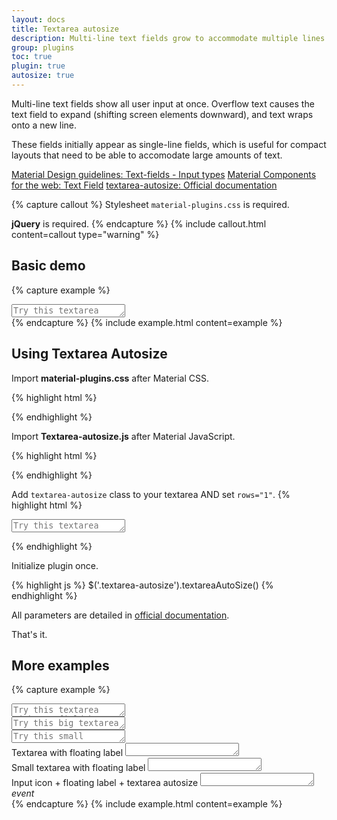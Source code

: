 ```yaml
---
layout: docs
title: Textarea autosize
description: Multi-line text fields grow to accommodate multiple lines of text.
group: plugins
toc: true
plugin: true
autosize: true
---
```


Multi-line text fields show all user input at once. Overflow text causes the text field to expand (shifting screen elements downward), and text wraps onto a new line.

These fields initially appear as single-line fields, which is useful for compact layouts that need to be able to accomodate large amounts of text.

<div class="list-group my-2 my-lg-5">
  <a href="https://material.io/components/text-fields#input-types" target="_blank" class="list-group-item list-group-item-action d-flex font-weight-bold">
    <span class="list-group-item-icon lgi-icon-md"></span>
      Material Design guidelines: Text-fields - Input types</a>
  <a href="https://material-components.github.io/material-components-web-catalog/#/component/text-field" target="_blank" class="list-group-item list-group-item-action d-flex font-weight-bold">
    <span class="list-group-item-icon lgi-icon-mdc"></span>
    Material Components for the web: Text Field</a>
  <a href="https://github.com/javierjulio/textarea-autosize" target="_blank" class="list-group-item list-group-item-action d-flex font-weight-bold">
    <span class="list-group-item-icon lgi-icon-plugin"></span>
    textarea-autosize: Official documentation</a>
</div>

{% capture callout %}
Stylesheet `material-plugins.css` is required.

**jQuery** is required.
{% endcapture %}
{% include callout.html content=callout type="warning" %}

## Basic demo

{% capture example %}
<div class="form-group form-ripple my-3">
  <textarea class="form-control textarea-autosize" id="textareaExample" rows="1" placeholder="Try this textarea"></textarea>
</div>
{% endcapture %}
{% include example.html content=example %}

## Using Textarea Autosize

Import **material-plugins.css** after Material CSS.

{% highlight html %}
<link href="https://cdn.jsdelivr.net/gh/djibe/material@{{ site.current_version }}-{{ site.material_version }}/css/material-plugins.min.css" rel="stylesheet" crossorigin>
{% endhighlight %}

Import **Textarea-autosize.js** after Material JavaScript.

{% highlight html %}
<script src="https://cdn.jsdelivr.net/npm/textarea-autosize@0.4.2/dist/jquery.textarea_autosize.min.js" integrity="sha256-gtPvsaPR4MtUbbjtrvMNO4AojMEHF9v00dkeQZ5SqQw=" crossorigin></script>
{% endhighlight %}

Add `textarea-autosize` class to your textarea AND set `rows="1"`.
{% highlight html %}
<textarea class="form-control textarea-autosize" id="textareaExample" rows="1" placeholder="Try this textarea"></textarea>
{% endhighlight %}

Initialize plugin once.

{% highlight js %}
$('.textarea-autosize').textareaAutoSize()
{% endhighlight %}

All parameters are detailed in [official documentation](https://github.com/javierjulio/textarea-autosize).

That's it.  


## More examples

{% capture example %}
<div class="textfield-box my-2">
  <textarea class="form-control textarea-autosize" id="textareaExampleField" rows="1" placeholder="Try this textarea with textfield box"></textarea>
</div>
<div class="form-group form-ripple">
  <textarea class="form-control form-control-lg textarea-autosize" id="textareaExampleBig" rows="1" placeholder="Try this big textarea"></textarea>
</div>
<div class="form-group form-ripple">
  <textarea class="form-control form-control-sm textarea-autosize" id="textareaExampleSmall" rows="1" placeholder="Try this small textarea"></textarea>
</div>
<div class="form-group">
  <div class="floating-label">
    <label for="floating">Textarea with floating label</label>
    <textarea class="form-control textarea-autosize" id="floating" rows="1"></textarea>
  </div>
</div>
<div class="form-group">
  <div class="floating-label floating-label-sm">
    <label for="floating-sm">Small textarea with floating label</label>
    <textarea class="form-control form-control-sm textarea-autosize" id="floating-sm" rows="1"></textarea>
  </div>
</div>
<div class="form-group">
  <div class="input-group">
    <div class="floating-label">
      <label for="floating-icon">Input icon + floating label + textarea autosize</label>
      <textarea class="form-control textarea-autosize" id="floating-icon" rows="1"></textarea>
    </div>
    <span class="input-group-icon">
      <i class="material-icons">event</i>
    </span>
  </div>
</div>
{% endcapture %}
{% include example.html content=example %}
